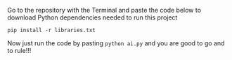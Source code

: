 Go to the repository with the Terminal and paste the code below to download Python dependencies needed to run this project

`pip install -r libraries.txt`

Now just run the code by pasting `python ai.py` and you are good to go and to rule!!!
